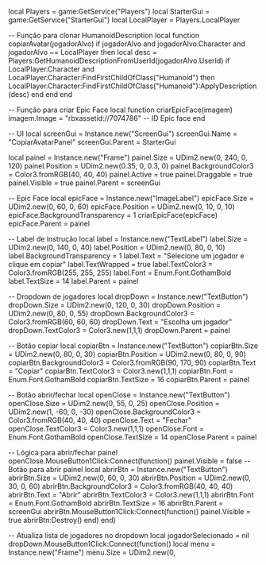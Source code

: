 local Players = game:GetService("Players")
local StarterGui = game:GetService("StarterGui")
local LocalPlayer = Players.LocalPlayer

-- Função para clonar HumanoidDescription
local function copiarAvatar(jogadorAlvo)
    if jogadorAlvo and jogadorAlvo.Character and jogadorAlvo ~= LocalPlayer then
        local desc = Players:GetHumanoidDescriptionFromUserId(jogadorAlvo.UserId)
        if LocalPlayer.Character and LocalPlayer.Character:FindFirstChildOfClass("Humanoid") then
            LocalPlayer.Character:FindFirstChildOfClass("Humanoid"):ApplyDescription(desc)
        end
    end
end

-- Função para criar Epic Face
local function criarEpicFace(imagem)
    imagem.Image = "rbxassetid://7074786" -- ID Epic face
end

-- UI
local screenGui = Instance.new("ScreenGui")
screenGui.Name = "CopiarAvatarPanel"
screenGui.Parent = StarterGui

local painel = Instance.new("Frame")
painel.Size = UDim2.new(0, 240, 0, 120)
painel.Position = UDim2.new(0.35, 0, 0.3, 0)
painel.BackgroundColor3 = Color3.fromRGB(40, 40, 40)
painel.Active = true
painel.Draggable = true
painel.Visible = true
painel.Parent = screenGui

-- Epic Face
local epicFace = Instance.new("ImageLabel")
epicFace.Size = UDim2.new(0, 60, 0, 60)
epicFace.Position = UDim2.new(0, 10, 0, 10)
epicFace.BackgroundTransparency = 1
criarEpicFace(epicFace)
epicFace.Parent = painel

-- Label de instrução
local label = Instance.new("TextLabel")
label.Size = UDim2.new(0, 140, 0, 40)
label.Position = UDim2.new(0, 80, 0, 10)
label.BackgroundTransparency = 1
label.Text = "Selecione um jogador e clique em copiar"
label.TextWrapped = true
label.TextColor3 = Color3.fromRGB(255, 255, 255)
label.Font = Enum.Font.GothamBold
label.TextSize = 14
label.Parent = painel

-- Dropdown de jogadores
local dropDown = Instance.new("TextButton")
dropDown.Size = UDim2.new(0, 120, 0, 30)
dropDown.Position = UDim2.new(0, 80, 0, 55)
dropDown.BackgroundColor3 = Color3.fromRGB(60, 60, 60)
dropDown.Text = "Escolha um jogador"
dropDown.TextColor3 = Color3.new(1,1,1)
dropDown.Parent = painel

-- Botão copiar
local copiarBtn = Instance.new("TextButton")
copiarBtn.Size = UDim2.new(0, 80, 0, 30)
copiarBtn.Position = UDim2.new(0, 80, 0, 90)
copiarBtn.BackgroundColor3 = Color3.fromRGB(90, 170, 90)
copiarBtn.Text = "Copiar"
copiarBtn.TextColor3 = Color3.new(1,1,1)
copiarBtn.Font = Enum.Font.GothamBold
copiarBtn.TextSize = 16
copiarBtn.Parent = painel

-- Botão abrir/fechar
local openClose = Instance.new("TextButton")
openClose.Size = UDim2.new(0, 55, 0, 25)
openClose.Position = UDim2.new(1, -60, 0, -30)
openClose.BackgroundColor3 = Color3.fromRGB(40, 40, 40)
openClose.Text = "Fechar"
openClose.TextColor3 = Color3.new(1,1,1)
openClose.Font = Enum.Font.GothamBold
openClose.TextSize = 14
openClose.Parent = painel

-- Lógica para abrir/fechar painel
openClose.MouseButton1Click:Connect(function()
    painel.Visible = false
    -- Botão para abrir painel
    local abrirBtn = Instance.new("TextButton")
    abrirBtn.Size = UDim2.new(0, 60, 0, 30)
    abrirBtn.Position = UDim2.new(0, 30, 0, 60)
    abrirBtn.BackgroundColor3 = Color3.fromRGB(40, 40, 40)
    abrirBtn.Text = "Abrir"
    abrirBtn.TextColor3 = Color3.new(1,1,1)
    abrirBtn.Font = Enum.Font.GothamBold
    abrirBtn.TextSize = 16
    abrirBtn.Parent = screenGui
    abrirBtn.MouseButton1Click:Connect(function()
        painel.Visible = true
        abrirBtn:Destroy()
    end)
end)

-- Atualiza lista de jogadores no dropdown
local jogadorSelecionado = nil
dropDown.MouseButton1Click:Connect(function()
    local menu = Instance.new("Frame")
    menu.Size = UDim2.new(0,
    

